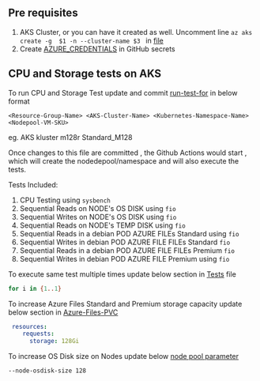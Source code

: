 
## Pre requisites 
1. AKS Cluster, or you can have it created as well. Uncomment line  ```az aks create -g  $1 -n --cluster-name $3 ``` in [file](/automation/stat/run-stat-test.sh)
2. Create [AZURE_CREDENTIALS](https://github.com/Azure/login#configure-deployment-credentials) in GitHub secrets

## CPU and Storage tests on AKS

To run CPU and Storage Test update and commit [run-test-for](/automation/stat/run-test-for.txt) in below format

```<Resource-Group-Name> <AKS-Cluster-Name> <Kubernetes-Namespace-Name> <Nodepool-VM-SKU>```

eg. AKS kluster m128r Standard_M128

Once changes to this file are committed , the Github Actions would start , which will create the nodedepool/namespace and will also execute the tests.

Tests Included:

1. CPU Testing using  ```sysbench```
2. Sequential Reads on NODE's OS DISK using ```fio```
3. Sequential Writes on NODE's OS DISK using  ```fio```
4. Sequential Reads on NODE's TEMP DISK using  ```fio```
5. Sequential Reads in a debian POD AZURE FILEs Standard using ```fio```
6. Sequential Writes in debian POD AZURE FILE FILEs Standard ```fio```
7. Sequential Reads in a debian POD AZURE FILE FILEs Premium ```fio```
8. Sequential Writes in debian POD AZURE FILE Premium using ```fio```

To execute same test multiple times update below section in [Tests](/automation/stats/stat-run.sh) file
```bash
for i in {1..1}
```

To increase Azure Files Standard and Premium storage capacity update below section in [Azure-Files-PVC](/automation/stat/azure-file-pvc.yaml)
```yml
 resources:
    requests:
      storage: 128Gi
```

To increase OS Disk size on Nodes update below [node pool parameter](/automation/stat/run-stat-test.sh)
```bash
--node-osdisk-size 128 
```